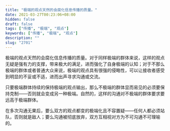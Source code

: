 ```yaml
---
title: "极端的观点天然的会腐化信息传播的质量。"
date: 2021-03-27T00:23:06+08:00
hidden: false
draft: false
tags: ["传播", "极端", "观点"]
keywords: ["传播", "极端", "观点"]
description: ""
slug: "2701"
---
```


极端的观点天然的会腐化信息传播的质量。对于同样极端的群体来说，这样的观点无疑是强有力的支撑，带来极大的满足，进而强化了自身极端的认知；对于不那么极端的群体或者普通大众来说，极端的观点具有很强的侵略性，可以让接收者感受到明显的不妥或不适，进而出声寻求沟通或交流。

只要极端群体持续的保持极端的观点输出，那么不极端的群体显而易见的必须要保持克制——否则就会变成另一种极端。自然的，这样的沟通对不极端的群体要求要远高于极端群体。

在多次沟通无果后，要么双方的观点都变的极端化且不容置疑——任何人都必须站队，否则就是敌人；要么沟通被彻底放弃，双方互相视对方为不可沟通不可理喻的。
